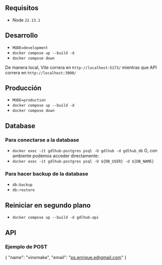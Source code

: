 ## Requisitos

- Node `22.13.1`

## Desarrollo

- `MODE=development`
- `docker compose up --build -d`
- `docker compose down`

De manera local, Vite correra en `http://localhost:5173/` mientras que API correra en `http://localhost:3000/`

## Producción

- `MODE=production`
- `docker compose up --build -d`
- `docker compose down`

## Database
### Para conectarse a la database
- `docker exec -it gdlhub-postgres psql -U gdlhub -d gdlhub_db`
O, con ambiente podemos acceder directamente:
- `docker exec -it gdlhub-postgres psql -U ${DB_USER} -d ${DB_NAME}`

### Para hacer backup de la database
- `db:backup`
- `db:restore`

## Reiniciar en segundo plano
- `docker compose up --build -d gdlhub-api`

## API
### Ejemplo de POST
{
    "name": "vinsmake",
    "email": "ps.enrique.e@gmail.com"
}

